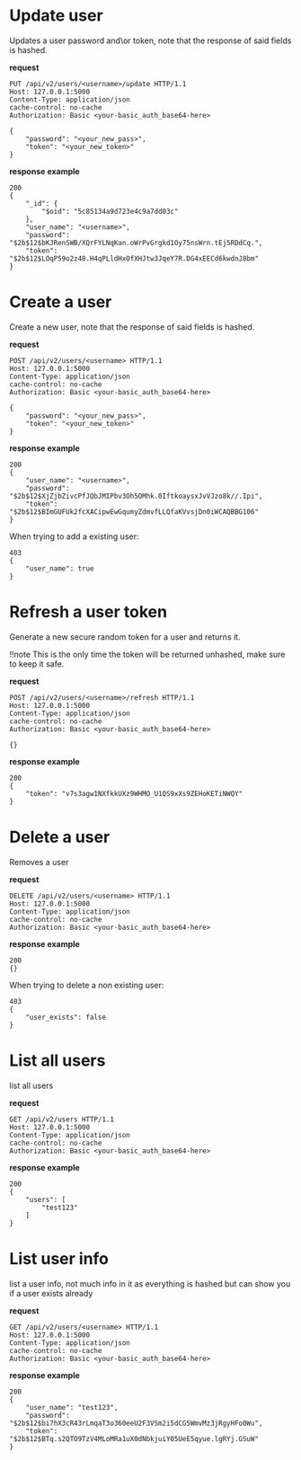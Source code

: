 # Update user
Updates a user password and\or token, note that the response of said fields is hashed.

 **request**

```
PUT /api/v2/users/<username>/update HTTP/1.1
Host: 127.0.0.1:5000
Content-Type: application/json
cache-control: no-cache
Authorization: Basic <your-basic_auth_base64-here>

{
	"password": "<your_new_pass>",
	"token": "<your_new_token>"
}
```

 **response example**

```
200
{
    "_id": {
        "$oid": "5c85134a9d723e4c9a7dd03c"
    },
    "user_name": "<username>",
    "password": "$2b$12$bKJRenSWB/XQrFYLNqKan.oWrPvGrgkd1Oy75nsWrn.tEj5RDdCq.",
    "token": "$2b$12$LOqP59o2z48.H4qPLldHxOfXHJtw3JqeY7R.DG4xEECd6kwdnJ8bm"
}
```

# Create a user
Create a new user, note that the response of said fields is hashed.

 **request**

```
POST /api/v2/users/<username> HTTP/1.1
Host: 127.0.0.1:5000
Content-Type: application/json
cache-control: no-cache
Authorization: Basic <your-basic_auth_base64-here>

{
	"password": "<your_new_pass>",
	"token": "<your_new_token>"
}
```

 **response example**

```
200
{
    "user_name": "<username>",
    "password": "$2b$12$XjZjbZivcPfJQbJMIPbv3Oh5OMhk.0IftkoaysxJvVJzo8k//.Ipi",
    "token": "$2b$12$BImGUFUk2fcXACipwEwGqumyZdmvfLLQfaKVvsjDn0iWCAQBBG106"
}
```

When trying to add a existing user:

```
403
{
    "user_name": true
}
```

# Refresh a user token
Generate a new secure random token for a user and returns it.

!!note
    This is the only time the token will be returned unhashed, make sure to keep it safe.


 **request**

```
POST /api/v2/users/<username>/refresh HTTP/1.1
Host: 127.0.0.1:5000
Content-Type: application/json
cache-control: no-cache
Authorization: Basic <your-basic_auth_base64-here>

{}
```

 **response example**

```
200
{
    "token": "v7s3agw1NXfkkUXz9WHMO_U1QS9xXs9ZEHoKETiNWQY"
}
```

# Delete a user 
Removes a user

 **request**

```
DELETE /api/v2/users/<username> HTTP/1.1
Host: 127.0.0.1:5000
Content-Type: application/json
cache-control: no-cache
Authorization: Basic <your-basic_auth_base64-here>
```

 **response example**

```
200
{}
```

When trying to delete a non existing user:

```
403
{
    "user_exists": false
}
```

# List all users
list all users

 **request**

```
GET /api/v2/users HTTP/1.1
Host: 127.0.0.1:5000
Content-Type: application/json
cache-control: no-cache
Authorization: Basic <your-basic_auth_base64-here>
```

 **response example**

```
200
{
    "users": [
        "test123"
    ]
}
```

# List user info
list a user info, not much info in it as everything is hashed but can show you if a user exists already

 **request**

```
GET /api/v2/users/<username> HTTP/1.1
Host: 127.0.0.1:5000
Content-Type: application/json
cache-control: no-cache
Authorization: Basic <your-basic_auth_base64-here>
```

 **response example**

```
200
{
    "user_name": "test123",
    "password": "$2b$12$bi7hX3cR43rLmqaT3o360eeU2F3VSm2i5dCG5WmvMz3jRgyHFo0Wu",
    "token": "$2b$12$BTq.s2QTO9TzV4MLoMRa1uX0dNbkjuiY05UeE5qyue.lgRYj.GSuW"
}
```
